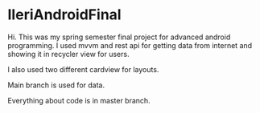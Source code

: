 # IleriAndroidFinal

Hi. This was my spring semester final project for advanced android programming. I used mvvm and rest api for getting data from internet and showing it in recycler view for users. 

I also used two different cardview for layouts.

Main branch is used for data.

Everything about code is in master branch.

